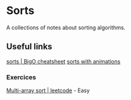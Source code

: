 # Sorts

A collections of notes about sorting algorithms.


## Useful links

[sorts | BigO cheatsheet](https://www.bigocheatsheet.com/)
[sorts with animations](https://www.toptal.com/developers/sorting-algorithms)

### Exercices

[Multi-array sort | leetcode](https://leetcode.com/problems/sort-the-people/) - Easy

